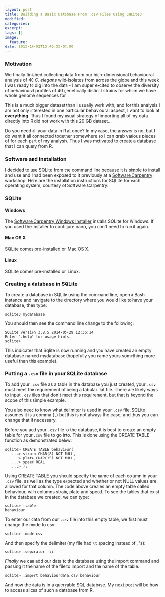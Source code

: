 ```yaml
---
layout: post
title: Building a Basic Database From .csv Files Using SQLite3
modified:
categories: 
excerpt:
tags: []
image:
  feature:
date: 2015-10-02T13:40:55-07:00
---
```


### Motivation 

We finally finished collecting data from our high-dimensional behavioural analysis of 
40 *C. elegans* wild-isolates from across the globe and this week I was ready to dig into
the data - I am super excited to observe the diversity of behavioural profiles of 40 
genetically distinct strains for whom we have whole genome sequences for!

This is a much bigger dataset than I usually work with, and for this analysis I am not
only interested in one particular behavioural aspect, I want to look at **everything**. 
Thus I found my usual strategy of importing all of my data directly into R did not work
with this 20 GB dataset... 

Do you need all your data in R at once? In my case, the answer is no, but I do want it all
connected together somewhere so I can grab various pieces of for each part of my analysis.
Thus I was motivated to create a database that I can query from R.

### Software and installation

I decided to use SQLite from the command line because it is simple to install and use and
I had been exposed to it previously at a [Software Carpentry](http://software-carpentry.org/) 
workshop. Here are the installation instructions for SQLite for each operating system, 
courtesy of Software Carpentry:

<div id="sql"> <!-- Start of 'SQLite' section. -->
  <h3>SQLite</h3>

  <div class="row">
    <div class="col-md-4">
      <h4 id="sql-windows">Windows</h4>
      <p>
        The <a href="{{site.swc_github}}/windows-installer">Software Carpentry Windows Installer</a>
        installs SQLite for Windows.
        If you used the installer to configure nano, you don't need to run it again.
      </p>
    </div>
    <div class="col-md-4">
      <h4 id="sql-macosx">Mac OS X</h4>
      <p>
        SQLite comes pre-installed on Mac OS X.
      </p>
    </div>
    <div class="col-md-4">
      <h4 id="sql-linux">Linux</h4>
      <p>
        SQLite comes pre-installed on Linux.
      </p>
    </div>
  </div>
</div> <!-- End of 'SQLite' section. -->


### Creating a database in SQLite

To create a database in SQLite using the command line, open a Bash instance and navigate 
to the directory where you would like to have your database, then type:

~~~
sqlite3 mydatabase
~~~

You should then see the command line change to the following:

~~~
SQLite version 3.8.5 2014-05-29 12:36:14
Enter ".help" for usage hints.
sqlite>
~~~

This indicates that Sqlite is now running and you have created an empty database named
mydatabase (hopefully you name yours something more useful than this example).

### Putting a `.csv` file in your SQLite database

To add your `.csv` file as a table in the database you just created, your `.csv` must meet 
the requirement of being a tabular flat file. There are likely ways to input `.csv` files
that don't meet this requirement, but that is beyond the scope of this simple example.

You also need to know what delimiter is used in your `.csv` file. SQLite assumes it is a 
comma (`,`) but this is not always the case, and thus you can change that if necessary.

Before you add your `.csv` file to the database, it is best to create an empty table for 
your `.csv` file to go into. This is done using the CREATE TABLE function as demonstrated
below:

~~~
sqlite> CREATE TABLE behaviour(   
   ...> strain CHAR(8) NOT NULL,
   ...> plate CHAR(15) NOT NULL,
   ...> speed REAL
   ...> );
~~~

Using CREATE TABLE you should specify the name of each column in your `.csv` file, as well
as the type expected and whether or not NULL values are allowed for that column. The code
above creates an empty table called behaviour, with columns strain, plate and speed. To 
see the tables that exist in the database we created, we can type:

~~~
sqlite> .table
behaviour
~~~

To enter our data from our `.csv` file into this empty table, we first must change the 
mode to csv:

~~~
sqlite> .mode csv
~~~

And then specify the delimiter (my file had `\t` spacing instead of `,`'s):

~~~
sqlite> .separator '\t'
~~~

*Finally* we can add our data to the database using the import command and passing it the 
name of the file to import and the name of the table.

~~~
sqlite> .import behaviourdata.csv behaviour
~~~

And now the data is in a queryable SQL database. My next post will be how to access slices
of such a database from R.
